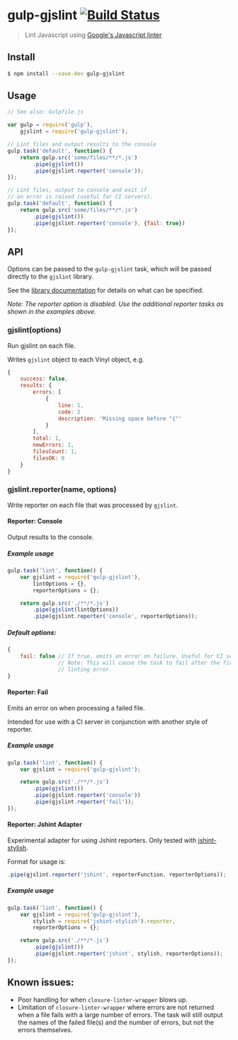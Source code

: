 # gulp-gjslint [![Build Status](https://travis-ci.org/TomSeldon/gulp-gjslint.svg?branch=master)](https://travis-ci.org/TomSeldon/gulp-gjslint)

> Lint Javascript using [Google's Javascript linter](https://developers.google.com/closure/utilities/)

## Install

```bash
$ npm install --save-dev gulp-gjslint
```

## Usage

```js
// See also: Gulpfile.js

var gulp = require('gulp'),
    gjslint = require('gulp-gjslint');

// Lint files and output results to the console
gulp.task('default', function() {
    return gulp.src('some/files/**/*.js')
        .pipe(gjslint())
        .pipe(gjslint.reporter('console'));
});

// Lint files, output to console and exit if
// an error is raised (useful for CI servers).
gulp.task('default', function() {
    return gulp.src('some/files/**/*.js')
        .pipe(gjslint())
        .pipe(gjslint.reporter('console'), {fail: true})
});
```

## API

Options can be passed to the `gulp-gjslint` task, which will be passed directly
to the `gjslint` library.

See the [library documentation](https://github.com/jmendiara/node-closure-linter-wrapper)
for details on what can be specified.

*Note: The reporter option is disabled. Use the additional reporter tasks as shown in the
examples above.*

### gjslint(options)

Run gjslint on each file.

Writes `gjslint` object to each Vinyl object, e.g.

```js
{
    success: false,
    results: {
        errors: [
            {
                line: 1,
                code: 2
                description: 'Missing space before "{"'
            }
        ],
        total: 1,
        newErrors: 1,
        filesCount: 1,
        filesOK: 0
    }
}
```

### gjslint.reporter(name, options)

Write reporter on each file that was processed by `gjslint`.

#### Reporter: Console

Output results to the console.

##### Example usage

```js
gulp.task('lint', function() {
    var gjslint = require('gulp-gjslint'),
        lintOptions = {},
        reporterOptions = {};

    return gulp.src('./**/*.js')
        .pipe(gjslint(lintOptions))
        .pipe(gjslint.reporter('console', reporterOptions));
```

##### Default options:

```js
{
    fail: false // If true, emits an error on failure. Useful for CI servers.
                // Note: This will cause the task to fail after the first
                // linting error.
}
```

#### Reporter: Fail

Emits an error on when processing a failed file.

Intended for use with a CI server in conjunction with another style of reporter.

##### Example usage

```js
gulp.task('lint', function() {
    var gjslint = require('gulp-gjslint');

    return gulp.src('./**/*.js')
        .pipe(gjslint())
        .pipe(gjslint.reporter('console'))
        .pipe(gjslint.reporter('fail'));
});
```

#### Reporter: Jshint Adapter

Experimental adapter for using Jshint reporters. Only tested with
[jshint-stylish](https://github.com/sindresorhus/jshint-stylish).

Format for usage is:

```js
.pipe(gjslint.reporter('jshint', reporterFunction, reporterOptions));
```

##### Example usage

```js
gulp.task('lint', function() {
    var gjslint = require('gulp-gjslint'),
        stylish = require('jshint-stylish').reporter,
        reporterOptions = {};

    return gulp.src('./**/*.js')
        .pipe(gjslint())
        .pipe(gjslint.reporter('jshint', stylish, reporterOptions));
});
```

## Known issues:

* Poor handling for when `closure-linter-wrapper` blows up.
* Limitation of `closure-linter-wrapper` where errors are not returned when a file fails
  with a large number of errors. The task will still output the names of the failed file(s)
  and the number of errors, but not the errors themselves.

